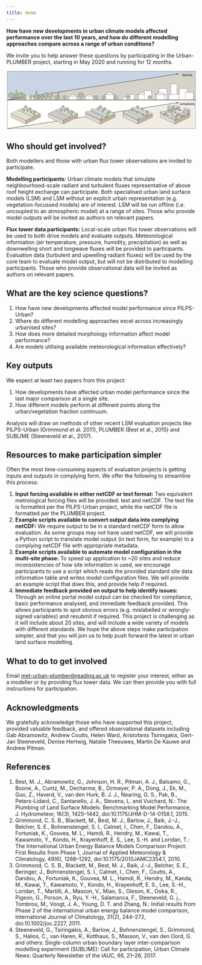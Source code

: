 ```yaml
---
title: Home
---
```


**How have new developments in urban climate models affected performance over the last 10 years, and how do different modelling approaches compare across a range of urban conditions?**

We invite you to help answer these questions by participating in the Urban-PLUMBER project, starting in May 2020 and running for 12 months.

![](/img/schematic_v2.png)

## Who should get involved?
Both modellers and those with urban flux tower observations are invited to participate.

**Modelling participants:** Urban climate models that simulate neighbourhood-scale radiant and turbulent fluxes representative of above roof height exchange can participate. Both specialised urban land surface models (LSM) and LSM without an explicit urban representation (e.g. vegetation-focussed models) are of interest. LSM will be run offline (i.e. uncoupled to an atmospheric model) at a range of sites. Those who provide model outputs will be invited as authors on relevant papers.

**Flux tower data participants:** Local-scale urban flux tower observations will be used to both drive models and evaluate outputs. Meteorological information (air temperature, pressure, humidity, precipitation) as well as downwelling short and longwave fluxes will be provided to participants. Evaluation data (turbulent and upwelling radiant fluxes) will be used by the core team to evaluate model output, but will not be distributed to modelling participants.  Those who provide observational data will be invited as authors on relevant papers.

## What are the key science questions?
1. How have new developments affected model performance since PILPS-Urban? 
2. Where do different modelling approaches excel across increasingly urbanised sites?
3. How does more detailed morphology information affect model performance? 
4. Are models utilising available meteorological information effectively?

## Key outputs
We expect at least two papers from this project:
1. How developments have affected urban model performance since the last major comparison at a single site. 
2. How different models perform at different points along the urban/vegetation fraction continuum. 

Analysis will draw on methods of other recent LSM evaluation projects like PILPS-Urban (Grimmond et al. 2011), PLUMBER (Best et al., 2015) and SUBLIME (Steeneveld et al., 2017).

## Resources to make participation simpler
Often the most time-consuming aspects of evaluation projects is getting inputs and outputs in complying form. We offer the following to streamline this process:
1. **Input forcing available in either netCDF or text format:** Two equivalent metrological forcing files will be provided: text and netCDF. The text file is formatted per the PILPS-Urban project, while the netCDF file is formatted per the PLUMBER project.
2. **Example scripts available to convert output data into complying netCDF:** We require output to be in a standard netCDF form to allow evaluation. As some groups may not have used netCDF, we will provide a Python script to translate model output (in text form, for example) to a complying netCDF file with appropriate metadata.
3. **Example scripts available to automate model configuration in the multi-site phase:**  To speed up application to ~20 sites and reduce inconsistencies of how site information is used, we encourage participants to use a script which reads the provided standard site data information table and writes model configuration files. We will provide an example script that does this, and provide help if required.
4. **Immediate feedback provided on output to help identify issues:** Through an online portal model output can be checked for compliance, basic performance analysed, and immediate feedback provided. This allows participants to spot obvious errors (e.g. mislabelled or wrongly-signed variables) and resubmit if required.
This project is challenging as it will include about 20 sites, and will include a wide variety of models with different standards. We hope the above steps make participation simpler, and that you will join us to help push forward the latest in urban land surface modelling.

## What to do to get involved
Email [met-urban-plumber@reading.ac.uk](mailto:met-urban-plumber@reading.ac.uk) to register your interest, either as a modeller or by providing flux tower data. We can then provide you with full instructions for participation.

## Acknowledgments
We gratefully acknowledge those who have supported this project, provided valuable feedback, and offered observational datasets including Gab Abramowitz, Andrew Coutts, Helen Ward, Aristofanis Tsiringakis, Gert-Jan Steeneveld, Denise Hertwig, Natalie Theeuwes, Martin De Kauwe and Andrew Pitman.

## References
1. Best, M. J., Abramowitz, G., Johnson, H. R., Pitman, A. J., Balsamo, G., Boone, A., Cuntz, M., Decharme, B., Dirmeyer, P. A., Dong, J., Ek, M., Guo, Z., Haverd, V., van den Hurk, B. J. J., Nearing, G. S., Pak, B., Peters-Lidard, C., Santanello, J. A., Stevens, L. and Vuichard, N.: The Plumbing of Land Surface Models: Benchmarking Model Performance, J. Hydrometeor, 16(3), 1425–1442, doi:10.1175/JHM-D-14-0158.1, 2015.
2. Grimmond, C. S. B., Blackett, M., Best, M. J., Barlow, J., Baik, J.-J., Belcher, S. E., Bohnenstengel, S. I., Calmet, I., Chen, F., Dandou, A., Fortuniak, K., Gouvea, M. L., Hamdi, R., Hendry, M., Kawai, T., Kawamoto, Y., Kondo, H., Krayenhoff, E. S., Lee, S.-H. and Loridan, T.: The International Urban Energy Balance Models Comparison Project: First Results from Phase 1, Journal of Applied Meteorology & Climatology, 49(6), 1268–1292, doi:10.1175/2010JAMC2354.1, 2010.
3. Grimmond, C. S. B., Blackett, M., Best, M. J., Baik, J.-J., Belcher, S. E., Beringer, J., Bohnenstengel, S. I., Calmet, I., Chen, F., Coutts, A., Dandou, A., Fortuniak, K., Gouvea, M. L., Hamdi, R., Hendry, M., Kanda, M., Kawai, T., Kawamoto, Y., Kondo, H., Krayenhoff, E. S., Lee, S.-H., Loridan, T., Martilli, A., Masson, V., Miao, S., Oleson, K., Ooka, R., Pigeon, G., Porson, A., Ryu, Y.-H., Salamanca, F., Steeneveld, G. j., Tombrou, M., Voogt, J. A., Young, D. T. and Zhang, N.: Initial results from Phase 2 of the international urban energy balance model comparison, International Journal of Climatology, 31(2), 244–272, doi:10.1002/joc.2227, 2011.
4. Steeneveld, G., Tsiringakis, A., Barlow, J., Bohnenstengel, S., Grimmond, S., Halios, C., van Haren, R., Kotthaus, S., Masson, V., van den Oord, G. and others: Single-column urban boundary layer inter-comparison modelling experiment (SUBLIME): Call for participation, Urban Climate News: Quarterly Newsletter of the IAUC, 66, 21–26, 2017.


